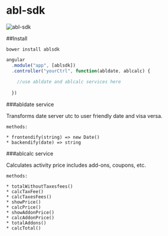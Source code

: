 # abl-sdk

![abl-sdk](http://content.screencast.com/users/a.stegno/folders/Jing/media/24a1e61b-195a-44e9-a870-23d84e116bd1/00000337.png)

##Install

```
bower install ablsdk
```

```Javascript
angular
  .module("app", [ablsdk])
  .controller("yourCtrl", function(abldate, ablcalc) {
  
    //use abldate and ablcalc services here
  
  })
```


###abldate service

Transforms date server utc to user friendly date and visa versa. 

```
methods:

* frontendify(string) => new Date()
* backendify(date) => string
```

###ablcalc service

Calculates activity price includes add-ons, coupons, etc.

```
methods:

* totalWithoutTaxesfees()
* calcTaxFee()
* calcTaxesFees()
* showPrice()
* calcPrice()
* showAddonPrice()
* calcAddonPrice()
* totalAddons()
* calcTotal()
```